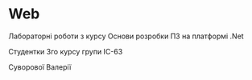 # Web
Лабораторні роботи з курсу Основи розробки ПЗ на платформі .Net

Студентки 3го курсу групи ІС-63

Суворової Валерії
